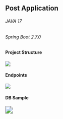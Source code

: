## Post Application

###### JAVA 17

###### Spring Boot 2.7.0



#### Project Structure

#### ![](C:\Users\sercu\Desktop\Assignment2\ProjectStructure.png)



#### Endpoints

![](C:\Users\sercu\Desktop\Assignment2\endpoints.png)



#### DB Sample

<img src="C:\Users\sercu\Desktop\Assignment2\sampletable.png" style="zoom:150%;" />